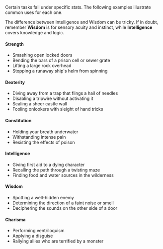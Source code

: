 Certain tasks fall under specific stats. The following examples illustrate common uses for each one.

The difference between Intelligence and Wisdom can be tricky. If in doubt, remember **Wisdom** is for sensory acuity and instinct, while **Intelligence** covers knowledge and logic.

#### Strength
- Smashing open locked doors
- Bending the bars of a prison cell or sewer grate
- Lifting a large rock overhead
- Stopping a runaway ship's helm from spinning

#### Dexterity

- Diving away from a trap that flings a hail of needles
- Disabling a tripwire without activating it
- Scaling a sheer castle wall
- Fooling onlookers with sleight of hand tricks

#### Constitution

- Holding your breath underwater
- Withstanding intense pain
- Resisting the effects of poison

#### Intelligence

- Giving first aid to a dying character
- Recalling the path through a twisting maze
- Finding food and water sources in the wilderness

#### Wisdom

- Spotting a well-hidden enemy
- Determining the direction of a faint noise or smell
- Deciphering the sounds on the other side of a door

#### Charisma

- Performing ventriloquism
- Applying a disguise
- Rallying allies who are terrified by a monster

